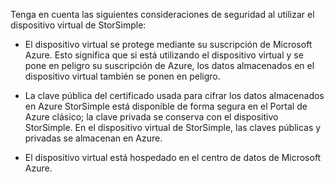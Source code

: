 <!--v-sharos 10/13/2105 virtual device security-->

Tenga en cuenta las siguientes consideraciones de seguridad al utilizar el dispositivo virtual de StorSimple:

- El dispositivo virtual se protege mediante su suscripción de Microsoft Azure. Esto significa que si está utilizando el dispositivo virtual y se pone en peligro su suscripción de Azure, los datos almacenados en el dispositivo virtual también se ponen en peligro.

- La clave pública del certificado usada para cifrar los datos almacenados en Azure StorSimple está disponible de forma segura en el Portal de Azure clásico; la clave privada se conserva con el dispositivo StorSimple. En el dispositivo virtual de StorSimple, las claves públicas y privadas se almacenan en Azure.

- El dispositivo virtual está hospedado en el centro de datos de Microsoft Azure.

<!---HONumber=AcomDC_0128_2016-->